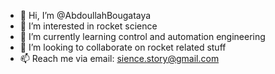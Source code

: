 - 👋 Hi, I’m @AbdoullahBougataya
- 👀 I’m interested in rocket science
- 🌱 I’m currently learning control and automation engineering
- 💞️ I’m looking to collaborate on rocket related stuff
- 📫 Reach me via email: sience.story@gmail.com

<!---
AbdoullahBougataya/AbdoullahBougataya is a ✨ special ✨ repository because its `README.md` (this file) appears on your GitHub profile.
You can click the Preview link to take a look at your changes.
--->
